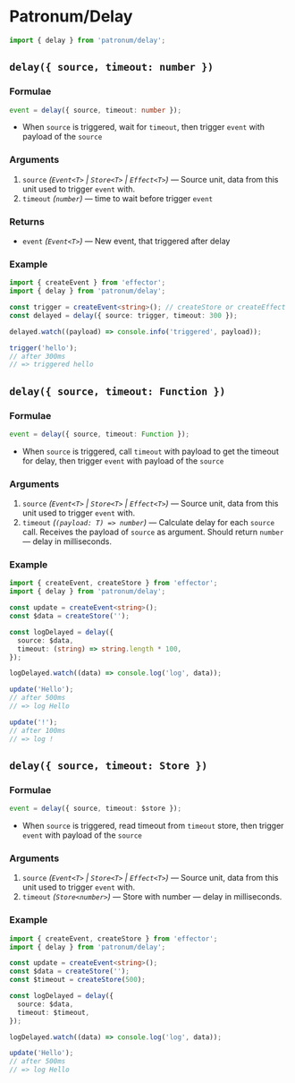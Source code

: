 # Patronum/Delay

```ts
import { delay } from 'patronum/delay';
```

## `delay({ source, timeout: number })`

### Formulae

```ts
event = delay({ source, timeout: number });
```

- When `source` is triggered, wait for `timeout`, then trigger `event` with payload of the `source`

### Arguments

1. `source` _(`Event<T>` | `Store<T>` | `Effect<T>`)_ — Source unit, data from this unit used to trigger `event` with.
1. `timeout` _(`number`)_ — time to wait before trigger `event`

### Returns

- `event` _(`Event<T>`)_ — New event, that triggered after delay

### Example

```ts
import { createEvent } from 'effector';
import { delay } from 'patronum/delay';

const trigger = createEvent<string>(); // createStore or createEffect
const delayed = delay({ source: trigger, timeout: 300 });

delayed.watch((payload) => console.info('triggered', payload));

trigger('hello');
// after 300ms
// => triggered hello
```

## `delay({ source, timeout: Function })`

### Formulae

```ts
event = delay({ source, timeout: Function });
```

- When `source` is triggered, call `timeout` with payload to get the timeout for delay, then trigger `event` with payload of the `source`

### Arguments

1. `source` _(`Event<T>` | `Store<T>` | `Effect<T>`)_ — Source unit, data from this unit used to trigger `event` with.
1. `timeout` _(`(payload: T) => number`)_ — Calculate delay for each `source` call. Receives the payload of `source` as argument. Should return `number` — delay in milliseconds.

### Example

```ts
import { createEvent, createStore } from 'effector';
import { delay } from 'patronum/delay';

const update = createEvent<string>();
const $data = createStore('');

const logDelayed = delay({
  source: $data,
  timeout: (string) => string.length * 100,
});

logDelayed.watch((data) => console.log('log', data));

update('Hello');
// after 500ms
// => log Hello

update('!');
// after 100ms
// => log !
```

## `delay({ source, timeout: Store })`

### Formulae

```ts
event = delay({ source, timeout: $store });
```

- When `source` is triggered, read timeout from `timeout` store, then trigger `event` with payload of the `source`

### Arguments

1. `source` _(`Event<T>` | `Store<T>` | `Effect<T>`)_ — Source unit, data from this unit used to trigger `event` with.
1. `timeout` _(`Store<number>`)_ — Store with number — delay in milliseconds.

### Example

```ts
import { createEvent, createStore } from 'effector';
import { delay } from 'patronum/delay';

const update = createEvent<string>();
const $data = createStore('');
const $timeout = createStore(500);

const logDelayed = delay({
  source: $data,
  timeout: $timeout,
});

logDelayed.watch((data) => console.log('log', data));

update('Hello');
// after 500ms
// => log Hello
```
